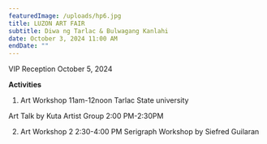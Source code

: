 ```yaml
---
featuredImage: /uploads/hp6.jpg
title: LUZON ART FAIR
subtitle: Diwa ng Tarlac & Bulwagang Kanlahi
date: October 3, 2024 11:00 AM
endDate: ""
---
```

VIP Reception October 5, 2024 

**Activities**

1. Art Workshop
   11am-12noon
   Tarlac State university

Art Talk by Kuta Artist Group
2:00 PM-2:30PM

2. Art Workshop 2
   2:30-4:00 PM
   Serigraph Workshop by Siefred Guilaran